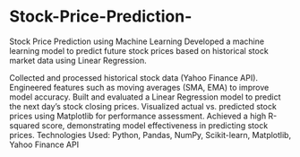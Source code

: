 # Stock-Price-Prediction-
Stock Price Prediction using Machine Learning
Developed a machine learning model to predict future stock prices based on historical stock market data using Linear Regression.

Collected and processed historical stock data (Yahoo Finance API).
Engineered features such as moving averages (SMA, EMA) to improve model accuracy.
Built and evaluated a Linear Regression model to predict the next day’s stock closing prices.
Visualized actual vs. predicted stock prices using Matplotlib for performance assessment.
Achieved a high R-squared score, demonstrating model effectiveness in predicting stock prices.
Technologies Used: Python, Pandas, NumPy, Scikit-learn, Matplotlib, Yahoo Finance API
